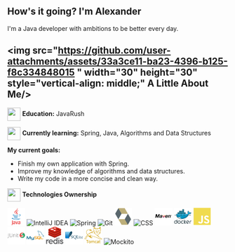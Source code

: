 ## How's it going? I'm Alexander

I'm a Java developer with ambitions to be better every day.

## <img src="https://github.com/user-attachments/assets/33a3ce11-ba23-4396-b125-f8c334848015 " width="30" height="30" style="vertical-align: middle;" **A Little About Me**/> 


<img src="https://github.com/user-attachments/assets/59903f05-1d73-48e7-b78e-c3b251c77337 " width="30" height="30" style="vertical-align: middle;" /> **Education:** JavaRush

<img src="https://github.com/user-attachments/assets/09265fef-71da-4e93-9e2d-bb21a3713a97 " width="30" height="30" style="vertical-align: middle" /> **Currently learning:** Spring, Java, Algorithms and Data Structures


**My current goals:**
- Finish my own application with Spring.
- Improve my knowledge of algorithms and data structures.
- Write my code in a more concise and clean way.

<img src="https://github.com/user-attachments/assets/23bf2d90-701c-4fe5-beab-dfac608cafc1" width="30" height="30" style="vertical-align: middle;" /> **Technologies Ownership**


<div align="left">
  <img src="https://github.com/devicons/devicon/blob/master/icons/java/java-original-wordmark.svg " title="Java" alt="Java" width="40" height="40"/>
  <img src="https://github.com/user-attachments/assets/fb884171-cd71-4a41-aa29-a012bc409fbd " title="IntelliJ IDEA" alt="IntelliJ IDEA" width="40" height="40"/>
  <img src="https://github.com/user-attachments/assets/c70c96d8-d1ce-44e4-9f94-674b5f391375 " title="Spring" alt="Spring" width="40" height="40"/>
  <img src="https://github.com/user-attachments/assets/a71476f4-ebab-401f-a55e-c3ccdbecb5f9 " title="Git" alt="Git" width="40" height="40"/>
  <img src="https://github.com/devicons/devicon/blob/master/icons/hibernate/hibernate-original.svg " title="Hibernate" alt="Hibernate" width="40" height="40"/>
  <img src="https://github.com/user-attachments/assets/dcc7c708-f51b-4142-8eda-1c864e3baa32 " title="CSS" alt="CSS" width="40" height="40"/>
  
  <img src="https://raw.githubusercontent.com/devicons/devicon/refs/heads/master/icons/maven/maven-original-wordmark.svg " title="Maven" alt="Maven" width="40" height="40"/>
  <img src="https://raw.githubusercontent.com/devicons/devicon/refs/heads/master/icons/docker/docker-original-wordmark.svg " title="Docker" alt="Docker" width="40" height="40"/>
  
  <img src="https://raw.githubusercontent.com/devicons/devicon/refs/heads/master/icons/javascript/javascript-plain.svg " title="JavaScript" alt="JavaScript" width="40" height="40"/>
  <img src="https://raw.githubusercontent.com/devicons/devicon/refs/heads/master/icons/junit/junit-original-wordmark.svg " title="JUnit" alt="JUnit" width="40" height="40"/>
  <img src="https://raw.githubusercontent.com/devicons/devicon/refs/heads/master/icons/mysql/mysql-original-wordmark.svg " title="MySQL" alt="MySQL" width="40" height="40"/>
  <img src="https://raw.githubusercontent.com/devicons/devicon/refs/heads/master/icons/redis/redis-original-wordmark.svg " title="Redis" alt="Redis" width="40" height="40"/>
  <img src="https://raw.githubusercontent.com/devicons/devicon/refs/heads/master/icons/sqlite/sqlite-original-wordmark.svg " title="SQLite" alt="SQLite" width="40" height="40"/>
  <img src="https://raw.githubusercontent.com/devicons/devicon/refs/heads/master/icons/tomcat/tomcat-line-wordmark.svg " title="Tomcat" alt="Tomcat" width="40" height="40"/>
  <img src=http://i.pinimg.com/736x/49/4e/2e/494e2ef858fa149461fcb71d317a1049.jpg "title="Mockito" alt="Mockito" width="50" height="50"/>
</div>

